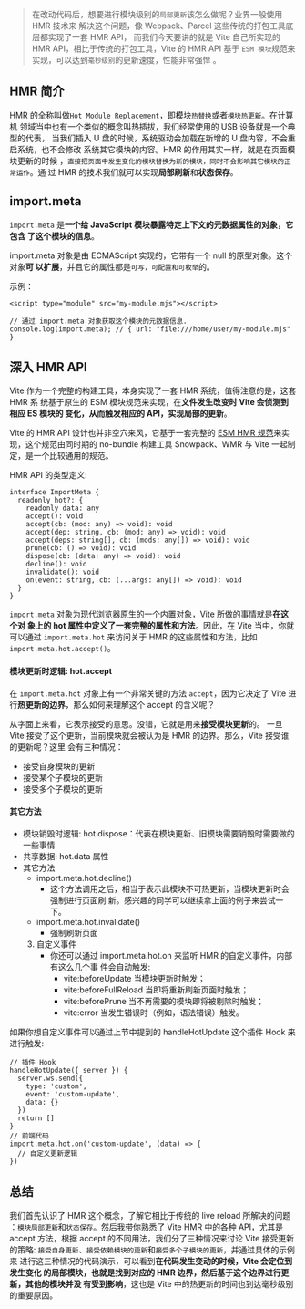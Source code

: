 > 在改动代码后，想要进行模块级别的`局部更新`该怎么做呢？业界一般使用 HMR 技术来
> 解决这个问题，像 Webpack、Parcel 这些传统的打包工具底层都实现了一套 HMR API，
> 而我们今天要讲的就是 Vite 自己所实现的 HMR API，相比于传统的打包工具，Vite 的
> HMR API 基于 `ESM 模块`规范来实现，可以达到`毫秒级别`的更新速度，性能非常强悍
> 。

## HMR 简介

HMR 的全称叫做`Hot Module Replacement`，即模块`热替换`或者`模块热更新`。在计算机
领域当中也有一个类似的概念叫热插拔，我们经常使用的 USB 设备就是一个典型的代表，
当我们插入 U 盘的时候，系统驱动会加载在新增的 U 盘内容，不会重启系统，也不会修改
系统其它模块的内容。HMR 的作用其实一样，就是在页面模块更新的时候
，`直接把页面中发生变化的模块替换为新的模块，同时不会影响其它模块的正常运作`。通
过 HMR 的技术我们就可以实现**局部刷新**和**状态保存**。

## import.meta

`import.meta` 是**一个给 JavaScript 模块暴露特定上下文的元数据属性的对象，它包含
了这个模块的信息**。

import.meta 对象是由 ECMAScript 实现的，它带有一个 null 的原型对象。这个对象**可
以扩展**，并且它的属性都是`可写，可配置和可枚举`的。

示例：

```
<script type="module" src="my-module.mjs"></script>

// 通过 import.meta 对象获取这个模块的元数据信息.
console.log(import.meta); // { url: "file:///home/user/my-module.mjs" }
```

## 深入 HMR API

Vite 作为一个完整的构建工具，本身实现了一套 HMR 系统，值得注意的是，这套 HMR 系
统基于原生的 ESM 模块规范来实现，在**文件发生改变时 Vite 会侦测到相应 ES 模块的
变化，从而触发相应的 API，实现局部的更新**。

Vite 的 HMR API 设计也并非空穴来风，它基于一套完整的
[ESM HMR 规范](https://github.com/withastro/esm-hmr)来实现，这个规范由同时期的
no-bundle 构建工具 Snowpack、WMR 与 Vite 一起制定，是一个比较通用的规范。

HMR API 的类型定义:

```
interface ImportMeta {
  readonly hot?: {
    readonly data: any
    accept(): void
    accept(cb: (mod: any) => void): void
    accept(dep: string, cb: (mod: any) => void): void
    accept(deps: string[], cb: (mods: any[]) => void): void
    prune(cb: () => void): void
    dispose(cb: (data: any) => void): void
    decline(): void
    invalidate(): void
    on(event: string, cb: (...args: any[]) => void): void
  }
}
```

`import.meta` 对象为现代浏览器原生的一个内置对象，Vite 所做的事情就是**在这个对
象上的 hot 属性中定义了一套完整的属性和方法**。因此，在 Vite 当中，你就可以通过
`import.meta.hot` 来访问关于 HMR 的这些属性和方法，比如
`import.meta.hot.accept()`。

#### 模块更新时逻辑: hot.accept

在 `import.meta.hot` 对象上有一个非常关键的方法 `accept`，因为它决定了 Vite 进
行**热更新的边界**，那么如何来理解这个 accept 的含义呢？

从字面上来看，它表示接受的意思。没错，它就是用来**接受模块更新**的。 一旦 Vite
接受了这个更新，当前模块就会被认为是 HMR 的边界。那么，Vite 接受谁的更新呢？这里
会有三种情况：

- 接受自身模块的更新
- 接受某个子模块的更新
- 接受多个子模块的更新

#### 其它方法

- 模块销毁时逻辑: hot.dispose：代表在模块更新、旧模块需要销毁时需要做的一些事情
- 共享数据: hot.data 属性
- 其它方法
  - import.meta.hot.decline()
    - 这个方法调用之后，相当于表示此模块不可热更新，当模块更新时会强制进行页面刷
      新。感兴趣的同学可以继续拿上面的例子来尝试一下。
  - import.meta.hot.invalidate()
    - 强制刷新页面
  3. 自定义事件
     - 你还可以通过 import.meta.hot.on 来监听 HMR 的自定义事件，内部有这么几个事
       件会自动触发:
       - vite:beforeUpdate 当模块更新时触发；
       - vite:beforeFullReload 当即将重新刷新页面时触发；
       - vite:beforePrune 当不再需要的模块即将被剔除时触发；
       - vite:error 当发生错误时（例如，语法错误）触发。

如果你想自定义事件可以通过上节中提到的 handleHotUpdate 这个插件 Hook 来进行触发:

```
// 插件 Hook
handleHotUpdate({ server }) {
  server.ws.send({
    type: 'custom',
    event: 'custom-update',
    data: {}
  })
  return []
}
// 前端代码
import.meta.hot.on('custom-update', (data) => {
  // 自定义更新逻辑
})
```

## 总结

我们首先认识了 HMR 这个概念，了解它相比于传统的 live reload 所解决的问题
：`模块局部更新`和`状态保存`。然后我带你熟悉了 Vite HMR 中的各种 API，尤其是
accept 方法，根据 accept 的不同用法，我们分了三种情况来讨论 Vite 接受更新的策略:
`接受自身更新`、`接受依赖模块的更新`和`接受多个子模块的更新`，并通过具体的示例来
进行这三种情况的代码演示，可以看到**在代码发生变动的时候，Vite 会定位到发生变化
的局部模块，也就是找到对应的 HMR 边界，然后基于这个边界进行更新，其他的模块并没
有受到影响**，这也是 Vite 中的热更新的时间也到达毫秒级别的重要原因。
